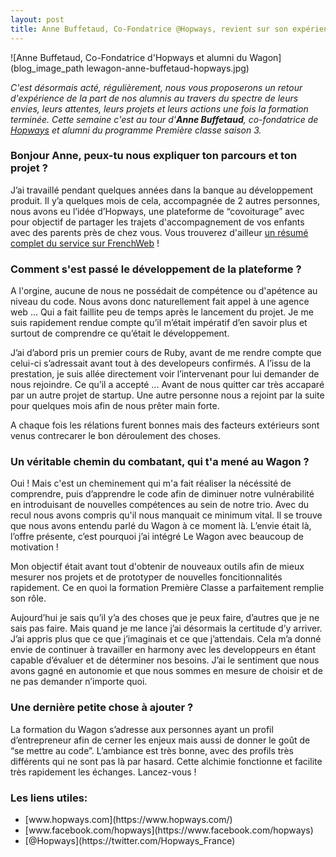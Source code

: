 ```yaml
---
layout: post
title: Anne Buffetaud, Co-Fondatrice @Hopways, revient sur son expérience au Wagon
---
```


![Anne Buffetaud, Co-Fondatrice d'Hopways et alumni du Wagon](blog_image_path lewagon-anne-buffetaud-hopways.jpg)

<em>C'est désormais acté, régulièrement, nous vous proposerons un retour d'expérience de la part de nos alumnis au travers du spectre de leurs envies, leurs attentes, leurs projets et leurs actions une fois la formation terminée. Cette semaine c'est au tour d'<strong>Anne Buffetaud</strong>, co-fondatrice de [Hopways](https://www.hopways.com/) et alumni du programme Première classe saison 3.</em>

<h3>Bonjour Anne, peux-tu nous expliquer ton parcours et ton projet ?</h3>

J’ai travaillé pendant quelques années dans la banque au développement produit. Il y’a quelques mois de cela, accompagnée de 2 autres personnes, nous avons eu l’idée d’Hopways, une plateforme de “covoiturage” avec pour objectif de partager les trajets d'accompagnement de vos enfants avec des parents près de chez vous. Vous trouverez d'ailleur [un résumé complet du service sur FrenchWeb](http://frenchweb.fr/la-start-up-du-jour-trois-mamans-creent-hopways-le-covoiturage-dedie-aux-activites-extra-scolaires/166213) !

<h3>Comment s'est passé le développement de la plateforme ?</h3>

A l'orgine, aucune de nous ne possédait de compétence ou d'apétence au niveau du code. Nous avons donc naturellement fait appel à une agence web ... Qui a fait faillite peu de temps après le lancement du projet. Je me suis rapidement rendue compte qu’il m’était impératif d’en savoir plus et surtout de comprendre ce qu’était le développement.

J’ai d’abord pris un premier cours de Ruby, avant de me rendre compte que celui-ci s’adressait avant tout à des developeurs confirmés. A l’issu de la prestation, je suis allée directement voir l’intervenant pour lui demander de nous rejoindre. Ce qu’il a accepté ... Avant de nous quitter car très accaparé par un autre projet de startup. Une autre personne nous a rejoint par la suite pour quelques mois afin de nous prêter main forte.

A chaque fois les rélations furent bonnes mais des facteurs extérieurs sont venus contrecarer le bon déroulement des choses.

<h3>Un véritable chemin du combatant, qui t'a mené au Wagon ?</h3>

Oui ! Mais c'est un cheminement qui m'a fait réaliser la nécéssité de comprendre, puis d’apprendre le code afin de diminuer notre vulnérabilité en introduisant de nouvelles compétences au sein de notre trio. Avec du recul nous avons compris qu'il nous manquait ce minimum vital. Il se trouve que nous avons entendu parlé du Wagon à ce moment là. L’envie était là, l’offre présente, c’est pourquoi j’ai intégré Le Wagon avec beaucoup de motivation !

Mon objectif était avant tout d'obtenir de nouveaux outils afin de mieux mesurer nos projets et de prototyper de nouvelles foncitionnalités rapidement. Ce en quoi la formation Première Classe a parfaitement remplie son rôle.

Aujourd’hui je sais qu’il y’a des choses que je peux faire, d’autres que je ne sais pas faire. Mais quand je me lance j’ai désormais la certitude d’y arriver. J’ai appris plus que ce que j’imaginais et ce que j’attendais. Cela m’a donné envie de continuer à travailler en harmony avec les developpeurs en étant capable d’évaluer et de déterminer nos besoins. J’ai le sentiment que nous avons gagné en autonomie et que nous sommes en mesure de choisir et de ne pas demander n’importe quoi.

<h3>Une dernière petite chose à ajouter ?</h3>

La formation du Wagon s’adresse aux personnes ayant un profil d’entrepreneur afin de cerner les enjeux mais aussi de donner le goût de “se mettre au code”. L’ambiance est très bonne, avec des profils très différents qui ne sont pas là par hasard. Cette alchimie fonctionne et facilite très rapidement les échanges. Lancez-vous !

<h3>Les liens utiles:</h3>
<ul>
  <li>[www.hopways.com](https://www.hopways.com/)</li>
  <li>[www.facebook.com/hopways](https://www.facebook.com/hopways)</li>
  <li>[@Hopways](https://twitter.com/Hopways_France)</li>
</ul>

